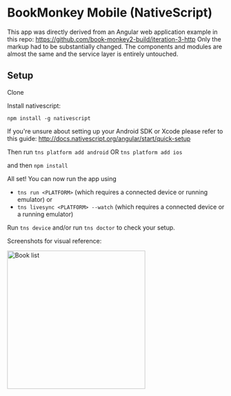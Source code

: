 # BookMonkey Mobile (NativeScript)

This app was directly derived from an Angular web application example in this repo:
https://github.com/book-monkey2-build/iteration-3-http
Only the markup had to be substantially changed. The components and modules are almost the same and the service layer is entirely untouched.

## Setup

Clone

Install nativescript:

```
npm install -g nativescript
```

If you're unsure about setting up your Android SDK or Xcode please refer to this guide: http://docs.nativescript.org/angular/start/quick-setup

Then run 
`tns platform add android` OR
`tns platform add ios`

and then `npm install`

All set! You can now run the app using

* `tns run <PLATFORM>` (which requires a connected device or running emulator) or 
* `tns livesync <PLATFORM> --watch` (which requires a connected device or a running emulator) 

Run `tns device` and/or run `tns doctor` to check your setup.

Screenshots for visual reference:

<img src="https://github.com/angular-buch/book-monkey-nativescript/blob/master/screenshots/Sidesync_capture_20170121024058_1.jpg" width="320" alt="Book list"/>

